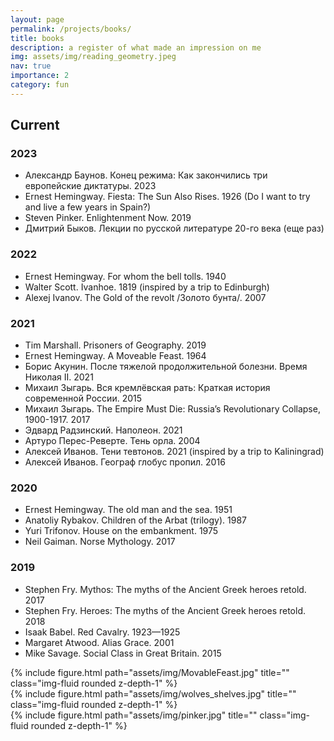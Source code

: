 ```yaml
---
layout: page
permalink: /projects/books/
title: books
description: a register of what made an impression on me
img: assets/img/reading_geometry.jpeg
nav: true
importance: 2
category: fun
---
```



## Current


### 2023
* Александр Баунов. Конец режима: Как закончились три европейские диктатуры. 2023
* Ernest Hemingway. Fiesta: The Sun Also Rises. 1926 (Do I want to try and live a few years in Spain?)
* Steven Pinker. Enlightenment Now. 2019
* Дмитрий Быков. Лекции по русской литературе 20-го века (еще раз)

### 2022
* Ernest Hemingway. For whom the bell tolls. 1940
* Walter Scott. Ivanhoe. 1819 (inspired by a trip to Edinburgh)
* Alexej Ivanov. The Gold of the revolt /Золото бунта/. 2007

### 2021
* Tim Marshall. Prisoners of Geography. 2019
* Ernest Hemingway. A Moveable Feast. 1964
* Борис Акунин. После тяжелой продолжительной болезни. Время Николая II. 2021
* Михаил Зыгарь. Вся кремлёвская рать: Краткая история современной России. 2015
* Михаил Зыгарь. The Empire Must Die: Russia’s Revolutionary Collapse, 1900-1917. 2017
* Эдвард Радзинский. Наполеон. 2021
* Артуро Перес-Реверте. Тень орла. 2004
* Алексей Иванов. Тени тевтонов. 2021 (inspired by a trip to Kaliningrad)
* Алексей Иванов. Географ глобус пропил. 2016

### 2020
* Ernest Hemingway. The old man and the sea. 1951
* Anatoliy Rybakov. Children of the Arbat (trilogy). 1987
* Yuri Trifonov. House on the embankment. 1975
* Neil Gaiman. Norse Mythology. 2017

### 2019
* Stephen Fry. Mythos: The myths of the Ancient Greek heroes retold. 2017
* Stephen Fry. Heroes: The myths of the Ancient Greek heroes retold. 2018
* Isaak Babel. Red Cavalry. 1923—1925
* Margaret Atwood. Alias Grace. 2001
* Mike Savage. Social Class in Great Britain. 2015


<div class="row justify-content-sm-center">
    <div class="col-sm-4 mt-3 mt-md-0">
        {% include figure.html path="assets/img/MovableFeast.jpg" title="" class="img-fluid rounded z-depth-1" %}
    </div>
    <div class="col-sm-4 mt-3 mt-md-0">
        {% include figure.html path="assets/img/wolves_shelves.jpg" title="" class="img-fluid rounded z-depth-1" %}
    </div>
    <div class="col-sm-4 mt-3 mt-md-0">
        {% include figure.html path="assets/img/pinker.jpg" title="" class="img-fluid rounded z-depth-1" %}
    </div>
</div>

